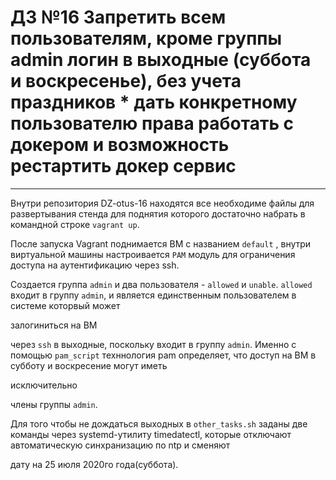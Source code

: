# ДЗ №16 Запретить всем пользователям, кроме группы admin логин в выходные (суббота и воскресенье), без учета праздников * дать конкретному пользователю права работать с докером и возможность рестартить докер сервис
--------------------------------------------------------------------------------------------

Внутри репозитория DZ-otus-16 находятся все необходиме файлы для развертывания стенда для поднятия которого достаточно набрать в командной строке `vagrant up`.

После запуска Vagrant поднимается ВМ с названием ```default``` , внутри виртуальной машины настроивается ```PAM``` модуль для ограничения доступа на аутентификацию через ssh.

Создается группа ```admin``` и два пользователя - ```allowed``` и ```unable```. ```allowed``` входит в группу ```admin```, и является единственным пользователем в системе которвый может 

залогиниться на ВМ 

через ```ssh``` в выходные, поскольку входит в группу ```admin```. Именно с помощью ```pam_script``` техннология pam определяет, что доступ на ВМ в субботу и воскресение могут иметь

исключительно 

члены группы ```admin```.

Для того чтобы не дождаться выходных в ```other_tasks.sh``` заданы две команды через systemd-утилиту timedatectl, которые отключают автоматическую синхранизацию по ntp и сменяют 

дату на 25 июля 2020го года(суббота).


